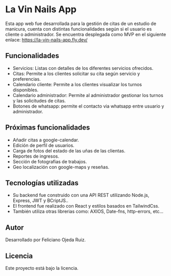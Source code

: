 <html>

<body>
  <h1>La Vin Nails App</h1>
  
  <p>
    Esta app web fue desarrollada para la gestión de citas de un estudio de manicura, cuenta con distintas funcionalidades según si el usuario es cliente o administrador.
Se encuentra desplegada como MVP en el siguiente enlace: <a href="https://la-vin-nails-app.fly.dev/">https://la-vin-nails-app.fly.dev/</a>
  </p>
  
  <h2>Funcionalidades</h2>
  <ul>
    <li>Servicios: Listas con detalles de los diferentes servicios ofrecidos.</li>
    <li>Citas: Permite a los clientes solicitar su cita según servicio y preferencias.</li>
    <li>Calendario cliente: Permite a los clientes visualizar los turnos disponibles.</li>
    <li>Calendario administrador: Permite al administrador gestionar los turnos y las solicitudes de citas.</li>
    <li>Botones de whatsapp: permite el contacto via whatsapp entre usuario y administrador.</li>
  </ul>
  
  <h2>Próximas funcionalidades</h2>
  <ul>
    <li>Añadir citas a google-calendar.</li>
    <li>Edición de perfil de usuarios.</li>
    <li>Carga de fotos del estado de las uñas de las clientas.</li>
    <li>Reportes de ingresos.</li>
    <li>Sección de fotografias de trabajos.</li>
    <li>Geo localización con google-maps y reseñas.</li>
  </ul>  
  
  <h2>Tecnologías utilizadas</h2>
  <ul>
    <li>Su backend fue construido con una API REST utilizando Node.js, Express, JWT y BCriptJS..</li>
    <li>El frontend fue realizado con React y estilos basados en TailwindCss.</li>
    <li>También utiliza otras librerias como: AXIOS, Date-fns, http-errors, etc...</li>
  </ul>  

  <h2>Autor</h2>
  <p>
    Desarrollado por Feliciano Ojeda Ruiz.
  </p>
  
  <h2>Licencia</h2>
  <p>
    Este proyecto está bajo la licencia.
  </p>
</body>
</html>
